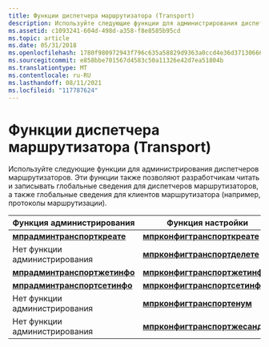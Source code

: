 ```yaml
---
title: Функции диспетчера маршрутизатора (Transport)
description: Используйте следующие функции для администрирования диспетчеров маршрутизаторов. Эти функции также позволяют разработчикам читать и записывать глобальные сведения для диспетчеров маршрутизаторов, а также глобальные сведения для клиентов маршрутизатора (например, протоколы маршрутизации).
ms.assetid: c1093241-604d-498d-a358-f8e8585b95cd
ms.topic: article
ms.date: 05/31/2018
ms.openlocfilehash: 1780f980972943f796c635a58829d9363a0ccd4e36d371306665f5d4d7ba8b5b
ms.sourcegitcommit: e858bbe701567d4583c50a11326e42d7ea51804b
ms.translationtype: MT
ms.contentlocale: ru-RU
ms.lasthandoff: 08/11/2021
ms.locfileid: "117787624"
---
```

# <a name="router-manager-transport-functions"></a>Функции диспетчера маршрутизатора (Transport)

Используйте следующие функции для администрирования диспетчеров маршрутизаторов. Эти функции также позволяют разработчикам читать и записывать глобальные сведения для диспетчеров маршрутизаторов, а также глобальные сведения для клиентов маршрутизатора (например, протоколы маршрутизации).



| Функция администрирования                                      | Функция настройки                                             |
|--------------------------------------------------------------|--------------------------------------------------------------------|
| [**мпрадминтранспорткреате**](/windows/desktop/api/Mprapi/nf-mprapi-mpradmintransportcreate)   | [**мпрконфигтранспорткреате**](/windows/desktop/api/Mprapi/nf-mprapi-mprconfigtransportcreate)       |
| Нет функции администрирования                                   | [**мпрконфигтранспортделете**](/windows/desktop/api/Mprapi/nf-mprapi-mprconfigtransportdelete)       |
| [**мпрадминтранспортжетинфо**](/windows/desktop/api/Mprapi/nf-mprapi-mpradmintransportgetinfo) | [**мпрконфигтранспортжетинфо**](/windows/desktop/api/Mprapi/nf-mprapi-mprconfigtransportgetinfo)     |
| [**мпрадминтранспортсетинфо**](/windows/desktop/api/Mprapi/nf-mprapi-mpradmintransportsetinfo) | [**мпрконфигтранспортсетинфо**](/windows/desktop/api/Mprapi/nf-mprapi-mprconfigtransportsetinfo)     |
| Нет функции администрирования                                   | [**мпрконфигтранспортенум**](/windows/desktop/api/Mprapi/nf-mprapi-mprconfigtransportenum)           |
| Нет функции администрирования                                   | [**мпрконфигтранспортжесандле**](/windows/desktop/api/Mprapi/nf-mprapi-mprconfigtransportgethandle) |



 

 

 




